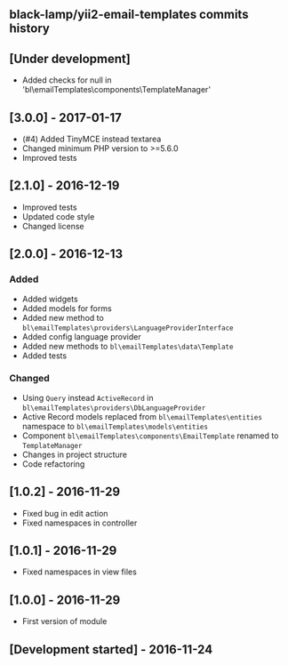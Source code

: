 black-lamp/yii2-email-templates commits history
------------------------------------------

## [Under development]

- Added checks for null in 'bl\emailTemplates\components\TemplateManager'

## [3.0.0] - 2017-01-17

- (#4) Added TinyMCE instead textarea
- Changed minimum PHP version to >=5.6.0
- Improved tests

## [2.1.0] - 2016-12-19

- Improved tests
- Updated code style
- Changed license

## [2.0.0] - 2016-12-13

### Added
- Added widgets
- Added models for forms
- Added new method to `bl\emailTemplates\providers\LanguageProviderInterface`
- Added config language provider
- Added new methods to `bl\emailTemplates\data\Template`
- Added tests

### Changed
- Using `Query` instead `ActiveRecord` in `bl\emailTemplates\providers\DbLanguageProvider`
- Active Record models replaced from `bl\emailTemplates\entities` namespace to `bl\emailTemplates\models\entities`
- Component `bl\emailTemplates\components\EmailTemplate` renamed to `TemplateManager`
- Changes in project structure
- Code refactoring

## [1.0.2] - 2016-11-29

- Fixed bug in edit action
- Fixed namespaces in controller

## [1.0.1] - 2016-11-29

- Fixed namespaces in view files

## [1.0.0] - 2016-11-29

- First version of module

## [Development started] - 2016-11-24
